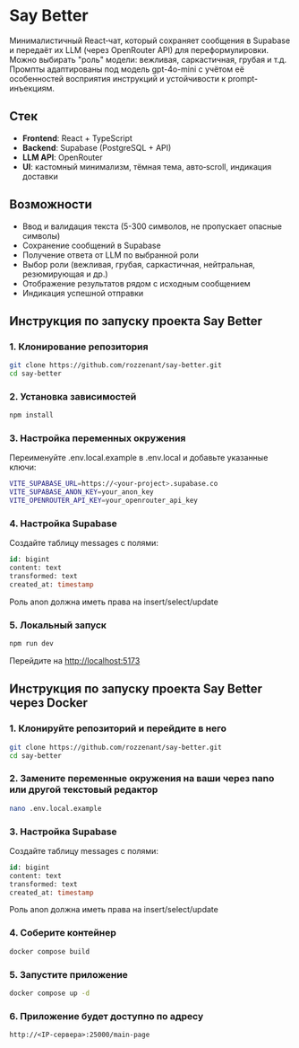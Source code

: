 # Say Better

Минималистичный React‑чат, который сохраняет сообщения в Supabase и передаёт их LLM (через OpenRouter API) для переформулировки. Можно выбирать "роль" модели: вежливая, саркастичная, грубая и т.д.
Промпты адаптированы под модель gpt-4o-mini с учётом её особенностей восприятия инструкций и устойчивости к prompt-инъекциям.

## Стек

- **Frontend**: React + TypeScript
- **Backend**: Supabase (PostgreSQL + API)
- **LLM API**: OpenRouter
- **UI**: кастомный минимализм, тёмная тема, авто‑scroll, индикация доставки

## Возможности

- Ввод и валидация текста (5-300 символов, не пропускает опасные символы)
- Сохранение сообщений в Supabase
- Получение ответа от LLM по выбранной роли
- Выбор роли (вежливая, грубая, саркастичная, нейтральная, резюмирующая и др.)
- Отображение результатов рядом с исходным сообщением
- Индикация успешной отправки

## Инструкция по запуску проекта Say Better

### 1. Клонирование репозитория
```bash
git clone https://github.com/rozzenant/say-better.git
cd say-better
```

### 2. Установка зависимостей
```bash
npm install
```

### 3. Настройка переменных окружения
Переименуйте .env.local.example в .env.local и добавьте указанные ключи:
```bash
VITE_SUPABASE_URL=https://<your-project>.supabase.co
VITE_SUPABASE_ANON_KEY=your_anon_key
VITE_OPENROUTER_API_KEY=your_openrouter_api_key
```

### 4. Настройка Supabase
Создайте таблицу messages с полями:
```sql
id: bigint
content: text
transformed: text
created_at: timestamp
```

Роль anon должна иметь права на insert/select/update

### 5. Локальный запуск
```bash
npm run dev
```
Перейдите на [http://localhost:5173](http://localhost:5173)

## Инструкция по запуску проекта Say Better через Docker

### 1. Клонируйте репозиторий и перейдите в него
```bash
git clone https://github.com/rozzenant/say-better.git
cd say-better
```

### 2. Замените переменные окружения на ваши через nano или другой текстовый редактор
```bash
nano .env.local.example
```

### 3. Настройка Supabase
Создайте таблицу messages с полями:
```sql
id: bigint
content: text
transformed: text
created_at: timestamp
```
Роль anon должна иметь права на insert/select/update

### 4. Соберите контейнер
```bash
docker compose build
```

### 5. Запустите приложение
```bash
docker compose up -d
```

### 6. Приложение будет доступно по адресу
```
http://<IP-сервера>:25000/main-page
```
